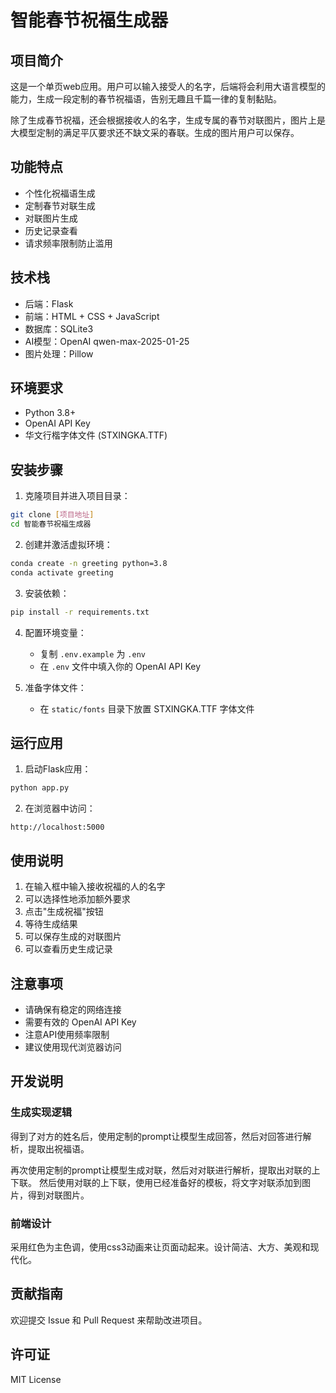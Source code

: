 # 智能春节祝福生成器

## 项目简介

这是一个单页web应用。用户可以输入接受人的名字，后端将会利用大语言模型的能力，生成一段定制的春节祝福语，告别无趣且千篇一律的复制黏贴。

除了生成春节祝福，还会根据接收人的名字，生成专属的春节对联图片，图片上是大模型定制的满足平仄要求还不缺文采的春联。生成的图片用户可以保存。

## 功能特点

- 个性化祝福语生成
- 定制春节对联生成
- 对联图片生成
- 历史记录查看
- 请求频率限制防止滥用

## 技术栈

- 后端：Flask
- 前端：HTML + CSS + JavaScript
- 数据库：SQLite3
- AI模型：OpenAI qwen-max-2025-01-25
- 图片处理：Pillow

## 环境要求

- Python 3.8+
- OpenAI API Key
- 华文行楷字体文件 (STXINGKA.TTF)

## 安装步骤

1. 克隆项目并进入项目目录：
```bash
git clone [项目地址]
cd 智能春节祝福生成器
```

2. 创建并激活虚拟环境：
```bash
conda create -n greeting python=3.8
conda activate greeting
```

3. 安装依赖：
```bash
pip install -r requirements.txt
```

4. 配置环境变量：
   - 复制 `.env.example` 为 `.env`
   - 在 `.env` 文件中填入你的 OpenAI API Key

5. 准备字体文件：
   - 在 `static/fonts` 目录下放置 STXINGKA.TTF 字体文件

## 运行应用

1. 启动Flask应用：
```bash
python app.py
```

2. 在浏览器中访问：
```
http://localhost:5000
```

## 使用说明

1. 在输入框中输入接收祝福的人的名字
2. 可以选择性地添加额外要求
3. 点击"生成祝福"按钮
4. 等待生成结果
5. 可以保存生成的对联图片
6. 可以查看历史生成记录

## 注意事项

- 请确保有稳定的网络连接
- 需要有效的 OpenAI API Key
- 注意API使用频率限制
- 建议使用现代浏览器访问

## 开发说明

### 生成实现逻辑

得到了对方的姓名后，使用定制的prompt让模型生成回答，然后对回答进行解析，提取出祝福语。

再次使用定制的prompt让模型生成对联，然后对对联进行解析，提取出对联的上下联。
然后使用对联的上下联，使用已经准备好的模板，将文字对联添加到图片，得到对联图片。

### 前端设计

采用红色为主色调，使用css3动画来让页面动起来。设计简洁、大方、美观和现代化。

## 贡献指南

欢迎提交 Issue 和 Pull Request 来帮助改进项目。

## 许可证

MIT License



